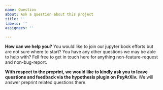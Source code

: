 ```yaml
---
name: Question
about: Ask a question about this project
title: ''
labels: ''
assignees: ''

---
```


**How can we help you?**
You would like to join our jupyter book efforts but are not sure where to start? You have any other questions we may be able to help with? Fell free to get in touch here for anything non-feature-request and non-bug-report.

**With respect to the preprint, we would like to kindly ask you to leave questions and feedback via the hypothesis plugin on PsyArXiv.**
We will answer preprint related questions there.
